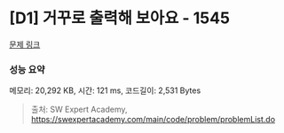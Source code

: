 # [D1] 거꾸로 출력해 보아요 - 1545 

[문제 링크](https://swexpertacademy.com/main/code/problem/problemDetail.do?contestProbId=AV2gbY0qAAQBBAS0) 

### 성능 요약

메모리: 20,292 KB, 시간: 121 ms, 코드길이: 2,531 Bytes



> 출처: SW Expert Academy, https://swexpertacademy.com/main/code/problem/problemList.do